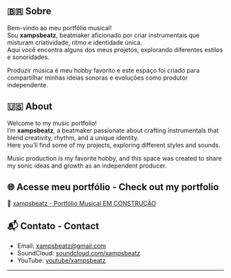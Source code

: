 ## 🇧🇷 Sobre  
Bem-vindo ao meu portfólio musical!  
Sou **xampsbeatz**, beatmaker aficionado por criar instrumentais que misturam criatividade, ritmo e identidade única.  
Aqui você encontra alguns dos meus projetos, explorando diferentes estilos e sonoridades.  

Produzir música é meu hobby favorito e este espaço foi criado para compartilhar minhas ideias sonoras e evoluções como produtor independente.

## 🇺🇸 About  
Welcome to my music portfolio!  
I’m **xampsbeatz**, a beatmaker passionate about crafting instrumentals that blend creativity, rhythm, and a unique identity.  
Here you’ll find some of my projects, exploring different styles and sounds.  

Music production is my favorite hobby, and this space was created to share my sonic ideas and growth as an independent producer.

## 🌐 Acesse meu portfólio - Check out my portfolio 
🔗 [xampsbeatz - Portfólio Musical EM CONSTRUÇÃO](https://seu-link-aqui.com)  

## 📬 Contato - Contact
- Email: xampsbeatz@gmail.com  
- SoundCloud: [soundcloud.com/xampsbeatz](https://soundcloud.com/xampsbeatz/sets/xampsbeatz)  
- YouTube: [youtube/xampsbeatz](https://www.youtube.com/@xampsbeatz)

---
